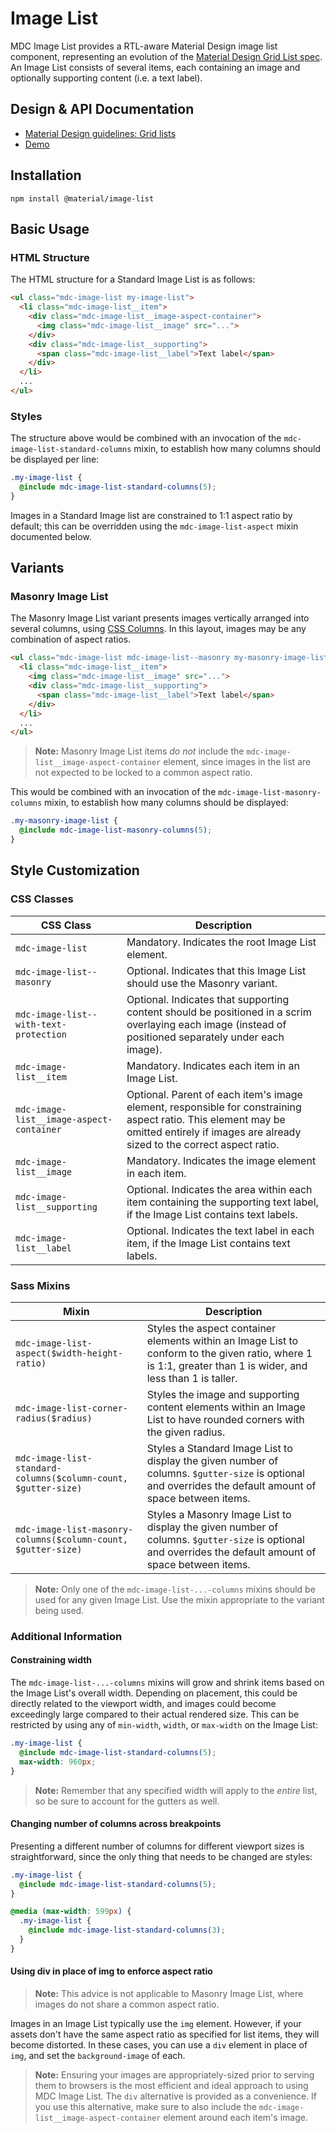 <!--docs:
title: "Image List"
layout: detail
section: components
excerpt: "An RTL-aware Material Design image list component."
iconId: card
path: /catalog/image-lists/
-->

# Image List

<!--<div class="article__asset">
  <a class="article__asset-link"
     href="https://material-components-web.appspot.com/image-list.html">
    <img src="{{ site.rootpath }}/images/mdc_web_screenshots/image-list.png" width="320" alt="Image list screenshot">
  </a>
</div>-->

MDC Image List provides a RTL-aware Material Design image list component, representing an evolution of the
[Material Design Grid List spec](https://material.io/guidelines/components/grid-lists.html).
An Image List consists of several items, each containing an image and optionally supporting content (i.e. a text label).

## Design & API Documentation

<ul class="icon-list">
  <li class="icon-list-item icon-list-item--spec">
    <a href="https://material.io/guidelines/components/grid-lists.html">Material Design guidelines: Grid lists</a>
  </li>
  <li class="icon-list-item icon-list-item--link">
    <a href="https://material-components-web.appspot.com/image-list.html">Demo</a>
  </li>
</ul>

## Installation

```
npm install @material/image-list
```

## Basic Usage

### HTML Structure

The HTML structure for a Standard Image List is as follows:

```html
<ul class="mdc-image-list my-image-list">
  <li class="mdc-image-list__item">
    <div class="mdc-image-list__image-aspect-container">
      <img class="mdc-image-list__image" src="...">
    </div>
    <div class="mdc-image-list__supporting">
      <span class="mdc-image-list__label">Text label</span>
    </div>
  </li>
  ...
</ul>
```

### Styles

The structure above would be combined with an invocation of the `mdc-image-list-standard-columns` mixin, to establish how many
columns should be displayed per line:

```scss
.my-image-list {
  @include mdc-image-list-standard-columns(5);
}
```

Images in a Standard Image list are constrained to 1:1 aspect ratio by default; this can be overridden using the
`mdc-image-list-aspect` mixin documented below.

## Variants

### Masonry Image List

The Masonry Image List variant presents images vertically arranged into several columns, using
[CSS Columns](https://developer.mozilla.org/en-US/docs/Web/CSS/CSS_Columns). In this layout, images may be any
combination of aspect ratios.

```html
<ul class="mdc-image-list mdc-image-list--masonry my-masonry-image-list">
  <li class="mdc-image-list__item">
    <img class="mdc-image-list__image" src="...">
    <div class="mdc-image-list__supporting">
      <span class="mdc-image-list__label">Text label</span>
    </div>
  </li>
  ...
</ul>
```

> **Note:** Masonry Image List items _do not_ include the `mdc-image-list__image-aspect-container` element, since
images in the list are not expected to be locked to a common aspect ratio.

This would be combined with an invocation of the `mdc-image-list-masonry-columns` mixin, to establish how many columns
should be displayed:

```scss
.my-masonry-image-list {
  @include mdc-image-list-masonry-columns(5);
}
```

## Style Customization

### CSS Classes

CSS Class | Description
--- | ---
`mdc-image-list` | Mandatory. Indicates the root Image List element.
`mdc-image-list--masonry` | Optional. Indicates that this Image List should use the Masonry variant.
`mdc-image-list--with-text-protection` | Optional. Indicates that supporting content should be positioned in a scrim overlaying each image (instead of positioned separately under each image).
`mdc-image-list__item` | Mandatory. Indicates each item in an Image List.
`mdc-image-list__image-aspect-container` | Optional. Parent of each item's image element, responsible for constraining aspect ratio. This element may be omitted entirely if images are already sized to the correct aspect ratio.
`mdc-image-list__image` | Mandatory. Indicates the image element in each item.
`mdc-image-list__supporting` | Optional. Indicates the area within each item containing the supporting text label, if the Image List contains text labels.
`mdc-image-list__label` | Optional. Indicates the text label in each item, if the Image List contains text labels.

### Sass Mixins

Mixin | Description
--- | ---
`mdc-image-list-aspect($width-height-ratio)` | Styles the aspect container elements within an Image List to conform to the given ratio, where 1 is 1:1, greater than 1 is wider, and less than 1 is taller.
`mdc-image-list-corner-radius($radius)` | Styles the image and supporting content elements within an Image List to have rounded corners with the given radius.
`mdc-image-list-standard-columns($column-count, $gutter-size)` | Styles a Standard Image List to display the given number of columns. `$gutter-size` is optional and overrides the default amount of space between items.
`mdc-image-list-masonry-columns($column-count, $gutter-size)` | Styles a Masonry Image List to display the given number of columns. `$gutter-size` is optional and overrides the default amount of space between items.

> **Note:** Only one of the `mdc-image-list-...-columns` mixins should be used for any given Image List.
> Use the mixin appropriate to the variant being used.

### Additional Information

#### Constraining width

The `mdc-image-list-...-columns` mixins will grow and shrink items based on the Image List's overall width. Depending on
placement, this could be directly related to the viewport width, and images could become exceedingly large compared to
their actual rendered size. This can be restricted by using any of `min-width`, `width`, or `max-width` on the Image
List:

```scss
.my-image-list {
  @include mdc-image-list-standard-columns(5);
  max-width: 960px;
}
```

> **Note:** Remember that any specified width will apply to the _entire_ list, so be sure to account for the gutters
as well.

#### Changing number of columns across breakpoints

Presenting a different number of columns for different viewport sizes is straightforward, since the only thing that
needs to be changed are styles:

```scss
.my-image-list {
  @include mdc-image-list-standard-columns(5);
}

@media (max-width: 599px) {
  .my-image-list {
    @include mdc-image-list-standard-columns(3);
  }
}
```

#### Using div in place of img to enforce aspect ratio

> **Note:** This advice is not applicable to Masonry Image List, where images do not share a common aspect ratio.

Images in an Image List typically use the `img` element. However, if your assets don't have the same aspect ratio as
specified for list items, they will become distorted. In these cases, you can use a `div` element in place of `img`,
and set the `background-image` of each.

> **Note:** Ensuring your images are appropriately-sized prior to serving them to browsers is the most efficient and
ideal approach to using MDC Image List. The `div` alternative is provided as a convenience. If you use this alternative,
make sure to also include the `mdc-image-list__image-aspect-container` element around each item's image.
